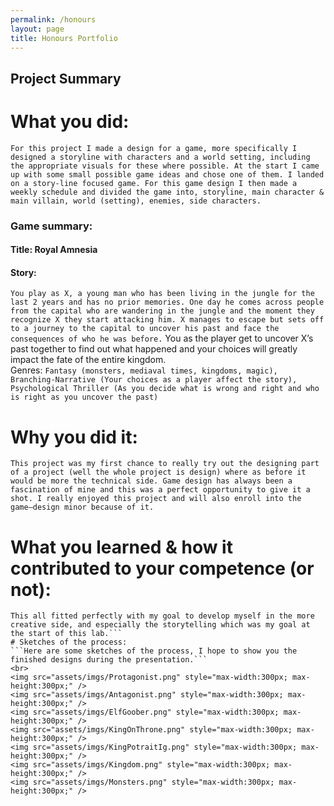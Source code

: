 ```yaml
---
permalink: /honours
layout: page
title: Honours Portfolio
---
```


## Project Summary


# What you did:
```For this project I made a design for a game, more specifically I designed a storyline with characters and a world setting, including the appropriate visuals for these where possible. At the start I came up with some small possible game ideas and chose one of them. I landed on a story-line focused game. For this game design I then made a weekly schedule and divided the game into, storyline, main character & main villain, world (setting), enemies, side characters.```
### Game summary:
#### Title: Royal Amnesia
#### Story:
```You play as X, a young man who has been living in the jungle for the last 2 years and has no prior memories. One day he comes across people from the capital who are wandering in the jungle and the moment they recognize X they start attacking him. X manages to escape but sets off to a journey to the capital to uncover his past and face the consequences of who he was before.```
You as the player get to uncover X’s past together to find out what happened and your choices will greatly impact the fate of the entire kingdom.
<br>Genres: ```Fantasy (monsters, mediaval times, kingdoms, magic), Branching-Narrative (Your choices as a player affect the story), Psychological Thriller (As you decide what is wrong and right and who is right as you uncover the past)```

# Why you did it:
```This project was my first chance to really try out the designing part of a project (well the whole project is design) where as before it would be more the technical side. Game design has always been a fascination of mine and this was a perfect opportunity to give it a shot. I really enjoyed this project and will also enroll into the game–design minor because of it.```
# What you learned & how it contributed to your competence (or not):
```In this project I think the most present skill was the workflow, learning to do what in what order, how to make certain decisions like what colors to use, and how to design certain characters. I cannot say with certainty that it improved my creativity or creative skills for I find that difficult to measure, however I think the (coming back on the workflow) the way I handle creative tasks has improved. I have done creative assignments for school before in a sense of writing but not visual design, and while I think the way I approached it was satisfactory I know I would do it better having gained this experience.
This all fitted perfectly with my goal to develop myself in the more creative side, and especially the storytelling which was my goal at the start of this lab.```
# Sketches of the process:
```Here are some sketches of the process, I hope to show you the finished designs during the presentation.```
<br>
<img src="assets/imgs/Protagonist.png" style="max-width:300px; max-height:300px;" />
<img src="assets/imgs/Antagonist.png" style="max-width:300px; max-height:300px;" />
<img src="assets/imgs/ElfGoober.png" style="max-width:300px; max-height:300px;" />
<img src="assets/imgs/KingOnThrone.png" style="max-width:300px; max-height:300px;" />
<img src="assets/imgs/KingPotraitIg.png" style="max-width:300px; max-height:300px;" />
<img src="assets/imgs/Kingdom.png" style="max-width:300px; max-height:300px;" />
<img src="assets/imgs/Monsters.png" style="max-width:300px; max-height:300px;" />
